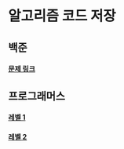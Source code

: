 # 알고리즘 코드 저장
## 백준
#### [문제 링크](https://github.com/JeeSeongDeok/Algorithm/blob/master/%EB%B0%B1%EC%A4%80.md)


## 프로그래머스
#### [레벨 1](https://github.com/JeeSeongDeok/Algorithm/blob/master/programmers_level1.md)

#### [레벨 2](https://github.com/JeeSeongDeok/Algorithm/blob/master/programmers_level2.md)





